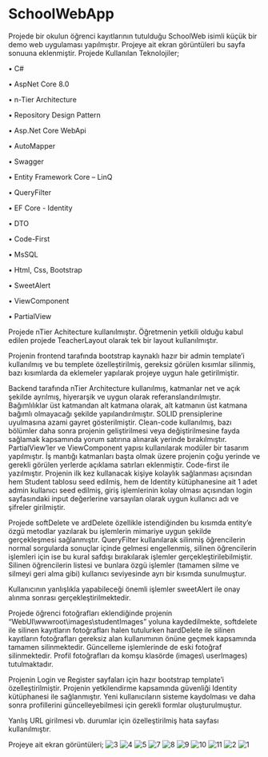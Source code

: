 # SchoolWebApp
Projede bir okulun öğrenci kayıtlarının tutulduğu SchoolWeb isimli küçük bir demo web uygulaması yapılmıştır. Projeye ait ekran görüntüleri bu sayfa sonuuna eklenmiştir.
Projede Kullanılan Teknolojiler;

•	C#

•	AspNet Core 8.0

•	n-Tier Architecture

•	Repository Design Pattern

•	Asp.Net Core WebApi

•	AutoMapper

•	Swagger

•	Entity Framework Core – LinQ

•	QueryFilter

•	EF Core - Identity

•	DTO

•	Code-First

•	MsSQL 

•	Html, Css, Bootstrap

•	SweetAlert

•	ViewComponent

•	PartialView



Projede nTier Achitecture kullanılmıştır. Öğretmenin yetkili olduğu kabul edilen projede TeacherLayout olarak tek bir layout kullanılmıştır.  

Projenin frontend tarafında bootstrap kaynaklı hazır bir admin template’i kullanılmış ve bu templete özelleştirilmiş, gereksiz görülen kısımlar silinmiş, bazı kısımlarda da eklemeler yapılarak projeye uygun hale getirilmiştir. 

Backend tarafında nTier Architecture kullanılmış, katmanlar net ve açık şekilde ayrılmış, hiyerarşik ve uygun olarak referanslandırılmıştır. Bağımlılıklar üst katmandan alt katmana olarak, alt katmanın üst katmana bağımlı olmayacağı şekilde yapılandırılmıştır. SOLID prensiplerine uyulmasına azami gayret gösterilmiştir. Clean-code kullanılmış, bazı bölümler daha sonra projenin geliştirilmesi veya değiştirilmesine fayda sağlamak kapsamında yorum satırına alınarak yerinde bırakılmıştır. PartialView’ler ve ViewComponent yapısı kullanılarak modüler bir tasarım yapılmıştır. İş mantığı katmanları başta olmak üzere projenin çoğu yerinde ve gerekli görülen yerlerde açıklama satırları eklenmiştir. Code-first ile yazılmıştır. Projenin ilk kez kullanacak kişiye kolaylık sağlanması açısından hem Student tablosu seed edilmiş, hem de Identity kütüphanesine ait 1 adet admin kullanıcı seed edilmiş, giriş işlemlerinin kolay olması açısından login sayfasındaki input değerlerine varsayılan olarak uygun kullanıcı adı ve şifreler girilmiştir.

Projede softDelete ve ardDelete özellikle istendiğinden bu kısımda entity’e özgü metodlar yazılarak bu işlemlerin mimariye uygun şekilde gerçekleşmesi sağlanmıştır. QueryFilter kullanılarak silinmiş öğrencilerin normal sorgularda sonuçlar içinde gelmesi engellenmiş, silinen öğrencilerin işlemleri için ise bu kural safdışı bırakılarak işlemler gerçekleştirilebilmiştir. Silinen öğrencilerin listesi ve bunlara özgü işlemler (tamamen silme ve silmeyi geri alma gibi) kullanıcı seviyesinde ayrı bir kısımda sunulmuştur.

Kullanıcının yanlışlıkla yapabileceği önemli işlemler sweetAlert ile onay alınma sonrası gerçekleştirilmektedir. 

Projede öğrenci fotoğrafları eklendiğinde projenin “WebUI\wwwroot\images\studentImages” yoluna kaydedilmekte, softdelete ile silinen kayıtların fotoğrafları halen tutulurken hardDelete ile silinen kayıtların fotoğrafları gereksiz alan kullanımının önüne geçmek kapsamında tamamen silinmektedir. Güncelleme işlemlerinde de eski fotoğraf silinmektedir. Profil fotoğrafları da komşu klasörde (images\ userImages) tutulmaktadır. 

Projenin Login ve Register sayfaları için hazır bootstrap template’i özelleştirilmiştir. Projenin yetkilendirme kapsamında güvenliği Identity kütüphanesi ile sağlanmıştır. Yeni kullanıcıların sisteme kaydolması ve daha sonra profillerini güncelleyebilmesi için gerekli formlar oluşturulmuştur. 

Yanlış URL girilmesi vb. durumlar için özelleştirilmiş hata sayfası kullanılmıştır. 

Projeye ait ekran görüntüleri;
![3](https://github.com/user-attachments/assets/be38d061-3901-4620-a601-9edbe23626c4)
![4](https://github.com/user-attachments/assets/ba585ba9-ef00-43ee-9d5a-2e504e594856)
![5](https://github.com/user-attachments/assets/256fcdfd-6b00-41cb-ba9c-a27678487860)
![7](https://github.com/user-attachments/assets/4de6b5f3-5b10-4a94-a6df-9ecf43647592)
![8](https://github.com/user-attachments/assets/af18f41f-bef6-4a56-acfa-d92e533b8705)
![9](https://github.com/user-attachments/assets/557d7b23-ec2c-4a85-a901-40f20db61434)
![10](https://github.com/user-attachments/assets/1485abda-fc4d-4a08-8046-70586aa8ef44)
![11](https://github.com/user-attachments/assets/83b3108b-0cbc-4033-ad1f-f757141d550d)
![2](https://github.com/user-attachments/assets/da901915-62b6-400e-bf00-ddc40ca78ede)
![1](https://github.com/user-attachments/assets/1e7e2aa3-0071-4cc9-9c17-4611cd7bae0b)

